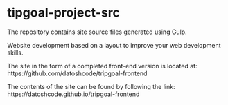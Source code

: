 # tipgoal-project-src
<p>The repository contains site source files generated using Gulp.</p>
<p>Website development based on a layout to improve your web development skills.</p>
<p>The site in the form of a completed front-end version is located at: https://github.com/datoshcode/tripgoal-frontend</p>
<p>The contents of the site can be found by following the link: https://datoshcode.github.io/tripgoal-frontend</p>
